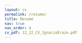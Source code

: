 ```yaml
---
layout: cv
permalink: /resume/
title: Resume
nav: true
nav_order: 4
cv_pdf: 12_22_CV_IgnacioErazo.pdf
---
```

